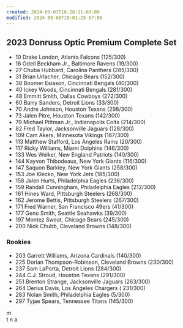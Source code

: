 ```yaml
---
created: 2024-09-07T16:28:11-07:00
modified: 2024-09-08T10:01:25-07:00
---
```


## 2023 Donruss Optic Premium Complete Set

- 10 Drake London, Atlanta Falcons (125/300)
- 16 Odell Beckham Jr., Baltimore Ravens (19/300)
- 27 Chuba Hubbard, Carolina Panthers (285/300)
- 31 Brian Urlacher, Chicago Bears (152/300)
- 38 Boomer Esiason, Cincinnati Bengals (40/300)
- 40 Ickey Woods, Cincinnati Bengals (281/300)
- 48 Emmitt Smith, Dallas Cowboys (272/300)
- 60 Barry Sanders, Detroit Lions (33/300)
- 70 Andre Johnson, Houston Texans (298/300)
- 73 Jalen Pitre, Houston Texans (142/300)
- 79 Michael Pittman Jr., Indianapolis Colts (214/300)
- 82 Fred Taylor, Jacksonville Jaguars (128/300)
- 109 Cam Akers, Minnesota Vikings (167/300)
- 113 Matthew Stafford, Los Angeles Rams (20/300)
- 117 Ricky Williams, Miami Dolphins (146/300)
- 133 Wes Welker, New England Patriots (140/300)
- 144 Kayvon Thibodeaux, New York Giants (116/300)
- 147 Saquon Barkley, New York Giants (258/300)
- 153 Joe Klecko, New York Jets (185/300)
- 158 Jalen Hurts, Philadelphia Eagles (236/300)
- 159 Randall Cunningham, Philadelphia Eagles (212/300)
- 161 Hines Ward, Pittsburgh Steelers (268/300)
- 162 Jerome Bettis, Pittsburgh Steelers (267/300)
- 171 Fred Warner, San Francisco 49ers (41/300)
- 177 Geno Smith, Seattle Seahawks (39/300)
- 197 Montez Sweat, Chicago Bears (245/300)
- 200 Nick Chubb, Cleveland Browns (148/300)
### Rookies
- 203 Garrett Williams, Arizona Cardinals (140/300)
- 225 Dorian Thompson-Robinson, Cleveland Browns (230/300)
- 237 Sam LaPorta, Detroit Lions (284/300)
- 244 C.J. Stroud, Houston Texans (291/300)
- 251 Brenton Strange, Jacksonville Jaguars (263/300)
- 264 Derius Davis, Los Angeles Chargers ( 231/300)
- 283 Nolan Smith, Philadelphia Eagles (5/300)
- 297 Tyjae Spears, Tennessee Titans (145/300)

m  
t
n
a

